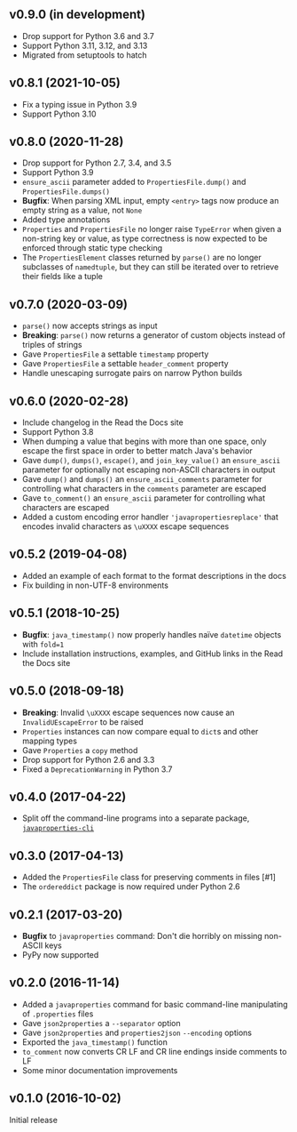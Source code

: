 v0.9.0 (in development)
-----------------------
- Drop support for Python 3.6 and 3.7
- Support Python 3.11, 3.12, and 3.13
- Migrated from setuptools to hatch

v0.8.1 (2021-10-05)
-------------------
- Fix a typing issue in Python 3.9
- Support Python 3.10

v0.8.0 (2020-11-28)
-------------------
- Drop support for Python 2.7, 3.4, and 3.5
- Support Python 3.9
- `ensure_ascii` parameter added to `PropertiesFile.dump()` and
  `PropertiesFile.dumps()`
- **Bugfix**: When parsing XML input, empty `<entry>` tags now produce an empty
  string as a value, not `None`
- Added type annotations
- `Properties` and `PropertiesFile` no longer raise `TypeError` when given a
  non-string key or value, as type correctness is now expected to be enforced
  through static type checking
- The `PropertiesElement` classes returned by `parse()` are no longer
  subclasses of `namedtuple`, but they can still be iterated over to retrieve
  their fields like a tuple

v0.7.0 (2020-03-09)
-------------------
- `parse()` now accepts strings as input
- **Breaking**: `parse()` now returns a generator of custom objects instead of
  triples of strings
- Gave `PropertiesFile` a settable `timestamp` property
- Gave `PropertiesFile` a settable `header_comment` property
- Handle unescaping surrogate pairs on narrow Python builds

v0.6.0 (2020-02-28)
-------------------
- Include changelog in the Read the Docs site
- Support Python 3.8
- When dumping a value that begins with more than one space, only escape the
  first space in order to better match Java's behavior
- Gave `dump()`, `dumps()`, `escape()`, and `join_key_value()` an
  `ensure_ascii` parameter for optionally not escaping non-ASCII characters in
  output
- Gave `dump()` and `dumps()` an `ensure_ascii_comments` parameter for
  controlling what characters in the `comments` parameter are escaped
- Gave `to_comment()` an `ensure_ascii` parameter for controlling what
  characters are escaped
- Added a custom encoding error handler `'javapropertiesreplace'` that encodes
  invalid characters as `\uXXXX` escape sequences

v0.5.2 (2019-04-08)
-------------------
- Added an example of each format to the format descriptions in the docs
- Fix building in non-UTF-8 environments

v0.5.1 (2018-10-25)
-------------------
- **Bugfix**: `java_timestamp()` now properly handles naïve `datetime` objects
  with `fold=1`
- Include installation instructions, examples, and GitHub links in the Read the
  Docs site

v0.5.0 (2018-09-18)
-------------------
- **Breaking**: Invalid `\uXXXX` escape sequences now cause an
  `InvalidUEscapeError` to be raised
- `Properties` instances can now compare equal to `dict`s and other mapping
  types
- Gave `Properties` a `copy` method
- Drop support for Python 2.6 and 3.3
- Fixed a `DeprecationWarning` in Python 3.7

v0.4.0 (2017-04-22)
-------------------
- Split off the command-line programs into a separate package,
  [`javaproperties-cli`](https://github.com/jwodder/javaproperties-cli)

v0.3.0 (2017-04-13)
-------------------
- Added the `PropertiesFile` class for preserving comments in files [#1]
- The `ordereddict` package is now required under Python 2.6

v0.2.1 (2017-03-20)
-------------------
- **Bugfix** to `javaproperties` command: Don't die horribly on missing
  non-ASCII keys
- PyPy now supported

v0.2.0 (2016-11-14)
-------------------
- Added a `javaproperties` command for basic command-line manipulating of
  `.properties` files
- Gave `json2properties` a `--separator` option
- Gave `json2properties` and `properties2json` `--encoding` options
- Exported the `java_timestamp()` function
- `to_comment` now converts CR LF and CR line endings inside comments to LF
- Some minor documentation improvements

v0.1.0 (2016-10-02)
-------------------
Initial release
